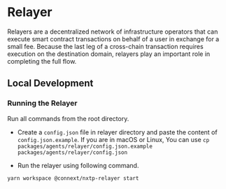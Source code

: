 # Relayer

Relayers are a decentralized network of infrastructure operators that can execute smart contract transactions on behalf of a user in exchange for a small fee. Because the last leg of a cross-chain transaction requires execution on the destination domain, relayers play an important role in completing the full flow.

## Local Development

### Running the Relayer

Run all commands from the root directory.

- Create a `config.json` file in relayer directory and paste the content of `config.json.example`.
  If you are in macOS or Linux, You can use `cp packages/agents/relayer/config.json.example packages/agents/relayer/config.json`

- Run the relayer using following command.

```sh
yarn workspace @connext/nxtp-relayer start
```
